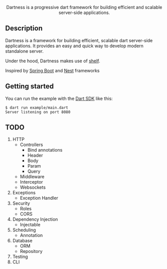 <p align="center">Dartness is a progressive dart framework for building efficient and scalable server-side applications.</p>

## Description

Dartness is a framework for building efficient, scalable dart server-side applications. It provides an easy and quick
way to develop modern standalone server.

Under the hood, Dartness makes use of [shelf](https://github.com/dart-lang/shelf).

Inspired by [Spring Boot](https://github.com/spring-projects/spring-boot) and [Nest](https://github.com/nestjs/nest)
frameworks

## Getting started

You can run the example with the [Dart SDK](https://dart.dev/get-dart)
like this:

```
$ dart run example/main.dart
Server listening on port 8080
```

## TODO

1. HTTP
    - Controllers
        - Bind annotations
        - Header
        - Body
        - Param
        - Query
    - Middleware
    - Interceptor
    - Websockets
2. Exceptions
    - Exception Handler
3. Security
    - Roles
    - CORS
4. Dependency Injection
    - Injectable
5. Scheduling
    - Annotation
6. Database
    - ORM
    - Repository
7. Testing
8. CLI